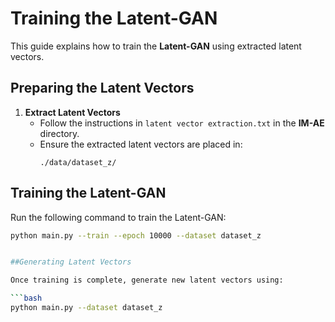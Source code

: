 # Training the Latent-GAN

This guide explains how to train the **Latent-GAN** using extracted latent vectors.

## Preparing the Latent Vectors

1. **Extract Latent Vectors**  
   - Follow the instructions in `latent vector extraction.txt` in the **IM-AE** directory.
   - Ensure the extracted latent vectors are placed in:
     ```
     ./data/dataset_z/
     ```

## Training the Latent-GAN

Run the following command to train the Latent-GAN:

```bash
python main.py --train --epoch 10000 --dataset dataset_z


##Generating Latent Vectors

Once training is complete, generate new latent vectors using:

```bash
python main.py --dataset dataset_z
